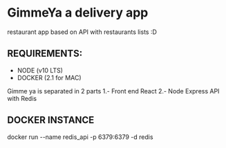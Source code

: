 GimmeYa a delivery app
===========================
restaurant app based on API with restaurants lists :D 

## REQUIREMENTS:
* NODE (v10 LTS)
* DOCKER (2.1 for MAC)


Gimme ya is separated in 2 parts
1.- Front end React
2.- Node Express API with Redis


## DOCKER INSTANCE 

docker run --name redis_api -p 6379:6379 -d redis
